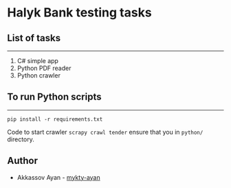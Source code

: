 <h1>Halyk Bank testing tasks</h1>
<h2>List of tasks</h2>
<hr/>
<ol>
<li>C# simple app</li>
<li>Python PDF reader</li>
<li>Python crawler</li>
</ol>

<h2>To run Python scripts</h2>
<hr/>
<p><code>pip install -r requirements.txt</code></p>
<p>Code to start crawler <code>scrapy crawl tender</code> ensure that you in <code>python/</code> directory.</p>

<h2>Author</h2>
<ul>
    <li>Akkassov Ayan -  <a href="https://github.com/Mykty-Ayan">mykty-ayan</a> </li>
</ul>


